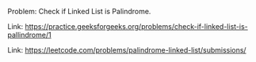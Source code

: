 Problem: Check if Linked List is Palindrome.

Link: https://practice.geeksforgeeks.org/problems/check-if-linked-list-is-pallindrome/1

Link: https://leetcode.com/problems/palindrome-linked-list/submissions/

